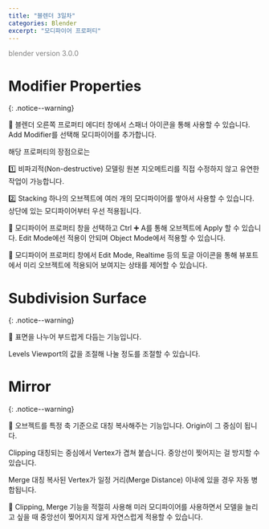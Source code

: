 ```yaml
---
title: "블렌더 3일차"
categories: Blender
excerpt: "모디파이어 프로퍼티"
---
```


<span style="color:gray">blender version 3.0.0</span>

# Modifier Properties
{: .notice--warning}

📢 블렌더 오른쪽 프로퍼티 에디터 창에서 <span class="block-lightgreen">스패너 아이콘</span>을 통해 사용할 수 있습니다. <span class="block-lightgreen">Add Modifier</span>를 선택해 모디파이어를 추가합니다.

해당 프로퍼티의 장점으로는

1️⃣ <span class="block-lightgreen">비파괴적(Non-destructive) 모델링</span> 원본 지오메트리를 직접 수정하지 않고 유연한 작업이 가능합니다.

2️⃣ <span class="block-lightgreen">Stacking</span> 하나의 오브젝트에 여러 개의 모디파이어를 쌓아서 사용할 수 있습니다. 상단에 있는 모디파이어부터 우선 적용됩니다.

📝 모디파이어 프로퍼티 창을 선택하고 <span class="block-darkgrey">Ctrl</span> ➕ <span class="block-darkgrey">A</span>를 통해 오브젝트에 <span class="block-lightgreen">Apply</span> 할 수 있습니다. Edit Mode에선 적용이 안되며 <span class="block-lightgreen">Object Mode</span>에서 적용할 수 있습니다.

📝 모디파이어 프로퍼티 창에서 Edit Mode, Realtime 등의 토글 아이콘을 통해 뷰포트에서 미리 오브젝트에 적용되어 보여지는 상태를 제어할 수 있습니다.

# Subdivision Surface
{: .notice--warning}

📢 표면을 나누어 부드럽게 다듬는 기능입니다.

<span class="block-lightgreen">Levels Viewport</span>의 값을 조절해 나눌 정도를 조절할 수 있습니다.

# Mirror
{: .notice--warning}

📢 오브젝트를 특정 축 기준으로 대칭 복사해주는 기능입니다. Origin이 그 중심이 됩니다.

<span class="block-lightgreen">Clipping</span> 대칭되는 중심에서 Vertex가 겹쳐 붙습니다. 중앙선이 찢어지는 걸 방지할 수 있습니다.

<span class="block-lightgreen">Merge</span> 대칭 복사된 Vertex가 일정 거리(Merge Distance) 이내에 있을 경우 자동 병합됩니다.

📝 <span class="block-lightgreen">Clipping, Merge</span> 기능을 적절히 사용해 미러 모디파이어를 사용하면서 모델을 늘리고 싶을 때 중앙선이 찢어지지 않게 자연스럽게 적용할 수 있습니다.

